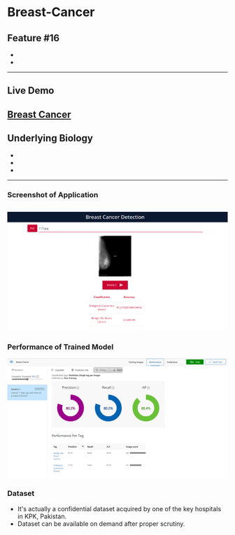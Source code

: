 # Breast-Cancer
Feature #16
-
-
-
---


## Live Demo
[Breast Cancer](https://healthcare-360.github.io/Breast-Cancer/)
---

## Underlying Biology
-
-
-
---
### Screenshot of Application
![Screenshot of App](https://raw.githubusercontent.com/Healthcare-360/Breast-Cancer/main/app.png)
---

### Performance of Trained Model
![Performance of Trained Model](https://raw.githubusercontent.com/Healthcare-360/Breast-Cancer/main/performance.png)

### Dataset
- It's actually a confidential dataset acquired by one of the key hospitals in KPK, Pakistan.
- Dataset can be available on demand after proper scrutiny.
